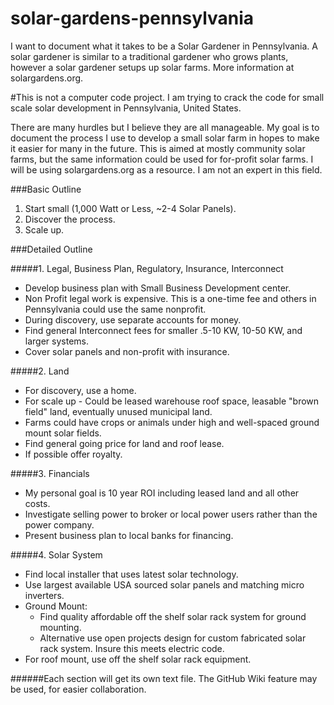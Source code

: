 solar-gardens-pennsylvania
==========================

I want to document what it takes to be a Solar Gardener in Pennsylvania.  A solar gardener is similar to a traditional gardener who grows plants, however a solar gardener setups up solar farms.  More information at solargardens.org.



#This is not a computer code project.  I am trying to crack the code for small scale solar development in Pennsylvania, United States.

There are many hurdles but I believe they are all manageable.  My goal is to document the process I use to develop a small solar farm in hopes to make it easier for many in the future.  This is aimed at mostly community solar farms, but the same information could be used for for-profit solar farms.  I will be using solargardens.org as a resource.  I am not an expert in this field.


###Basic Outline

1. Start small (1,000 Watt or Less, ~2-4 Solar Panels).  
2. Discover the process.  
3.  Scale up.

###Detailed Outline


#####1. Legal, Business Plan, Regulatory, Insurance, Interconnect

- Develop business plan with Small Business Development center.
- Non Profit legal work is expensive.  This is a one-time fee and others in Pennsylvania could use the same nonprofit.
- During discovery, use separate accounts for money.  
- Find general Interconnect fees for smaller .5-10 KW, 10-50 KW, and larger systems.
- Cover solar panels and non-profit with insurance.

#####2. Land

- For discovery, use a home.
- For scale up - Could be leased warehouse roof space, leasable "brown field" land, eventually unused municipal land.  
- Farms could have crops or animals under high and well-spaced ground mount solar fields.
- Find general going price for land and roof lease.
- If possible offer royalty.

#####3. Financials

- My personal goal is 10 year ROI including leased land and all other costs.
- Investigate selling power to broker or local power users rather than the power company.
- Present business plan to local banks for financing.

#####4. Solar System

- Find local installer that uses latest solar technology.
- Use largest available USA sourced solar panels and matching micro inverters.
- Ground Mount:
	- Find quality affordable off the shelf solar rack system for ground mounting.  
	- Alternative use open projects design for custom fabricated solar rack system.  Insure this meets electric code.
- For roof mount, use off the shelf solar rack equipment.


######Each section will get its own text file.  The GitHub Wiki feature may be used, for easier collaboration.
